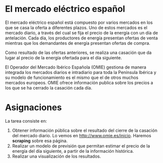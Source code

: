 

# El mercado eléctrico español


El mercado eléctrico español está compuesto por varios mercados en los que se casa la oferta a diferentes plazos. Uno de estos mercados es el mercado diario, a través del cual se fija el precio de la energía con un día de antelación. Cada día, los productores de energía presentan ofertas de venta mientras que los demandantes de energía presentan ofertas de compra.

Como resultado de las ofertas anteriores, se realiza una casación que da lugar al precio de la energía ofertada para el día siguiente.

El Operador del Mercado Ibérico Española (OMIE) gestiona de manera integrada los mercados diarios e intradiario para toda la Península Ibérica y su modelo de funcionamiento es el mismo que el de otros muchos mercados europeos. OMIE ofrece información publica sobre los precios a los que se ha cerrado la casación cada día.


# Asignaciones

La tarea consiste en:
1.	Obtener información pública sobre el resultado del cierre de la casación del mercado diario. Lo vemos en http://www.omie.es/inicio. Haremos **scraping** sobre esa página. 
2.	Realizar un modelo de previsión que permitan estimar el precio de la energía del día siguiente, a partir de la información histórica. 
3.	Realizar una visualización de los resultados.


